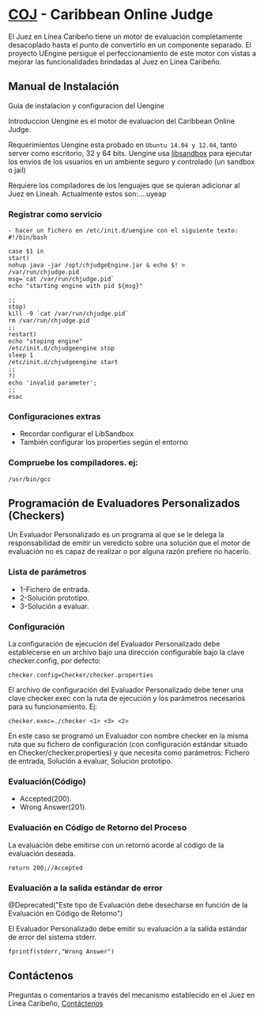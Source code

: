 [COJ](http://coj.uci.cu/) - Caribbean Online Judge
==================================================

El Juez en Línea Caribeño tiene un motor de evaluación completamente desacoplado hasta el punto de convertirlo en un componente separado. El proyecto UEngine persigue el perfeccionamiento de este motor con vistas a mejorar las funcionalidades brindadas al Juez en Línea Caribeño.

## Manual de Instalación

Guia de instalacion y configuracion del Uengine

Introduccion
Uengine es el motor de evaluacion del Caribbean Online Judge.

Requerimientos
Uengine esta probado en `Ubuntu 14.04 y 12.04`, tanto server como escritorio, 32 y 64 bits. Uengine usa [libsandbox](https://openjudge.net/Solution/Sandbox) para ejecutar los envios de los usuarios en un ambiente seguro y controlado (un sandbox o jail)

Requiere los compiladores de los lenguajes que se quieran adicionar al Juez en Lineah. Actualmente estos son:....uyeap

### Registrar como servicio

    - hacer un fichero en /etc/init.d/uengine con el siguiente texto:
    #!/bin/bash

    case $1 in
    start)
    nohup java -jar /opt/chjudgeEngine.jar & echo $! > /var/run/chjudge.pid
    msg=`cat /var/run/chjudge.pid`
    echo "starting engine with pid ${msg}"

    ;;
    stop)
    kill -9 `cat /var/run/chjudge.pid`
    rm /var/run/chjudge.pid
    ;;
    restart)
    echo "stoping engine"
    /etc/init.d/chjudgeengine stop
    sleep 1
    /etc/init.d/chjudgeengine start
    ;;
    ?)
    echo 'invalid parameter';
    ;;
    esac

### Configuraciones extras

* Recordar configurar el LibSandbox
* También configurar los properties según el entorno


### Compruebe los compiladores. ej:

	/usr/bin/gcc

## Programación de Evaluadores Personalizados (Checkers)

Un Evaluador Personalizado es un programa al que se le delega la responsabilidad de emitir un veredicto sobre una solución que el motor de evaluación no es capaz de realizar o por alguna razón prefiere no hacerlo.

### Lista de parámetros

* 1-Fichero de entrada.
* 2-Solución prototipo.
* 3-Solución a evaluar.

### Configuración

La configuración de ejecución del Evaluador Personalizado debe establecerse en un archivo bajo una dirección configurable bajo la clave checker.config, por defecto:

	checker.config=Checker/checker.properties
    
El archivo de configuración del Evaluador Personalizado debe tener una clave checker.exec con la ruta de ejecución y los parámetros necesarios para su funcionamiento. Ej:

	checker.exec=./checker <1> <3> <2>

En este caso se programó un Evaluador con nombre checker en la misma ruta que su fichero de configuración (con configuración estándar situado en Checker/checker.properties) y que necesita como parámetros: Fichero de entrada, Solución a evaluar, Solución prototipo.

### Evaluación(Código)

* Accepted(200).
* Wrong Answer(201).

### Evaluación en Código de Retorno del Proceso

La evaluación debe emitirse con un retorno acorde al código de la evaluación deseada.

	return 200;//Accepted

### Evaluación a la salida estándar de error 

@Deprecated("Este tipo de Evaluación debe desecharse en función de la Evaluación en Código de Retorno")

El Evaluador Personalizado debe emitir su evaluación a la salida estándar de error del sistema stderr.

	fprintf(stderr,"Wrong Answer")

## Contáctenos

Preguntas o comentarios a través del mecanismo establecido en el Juez en Línea Caribeño, [Contáctenos](http://coj.uci.cu/general/contact.xhtml)